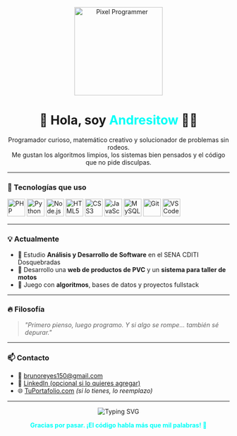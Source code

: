 <!-- Imagen pixelada personalizada -->
<p align="center">
  <img src="./ce6d8e1f-56de-44d2-b939-cdf2ba5c5c96.png" width="200" alt="Pixel Programmer">
</p>

<h1 align="center">🌟 Hola, soy <span style="color:#00FFF7">Andresitow</span> 👨‍💻</h1>

<p align="center">
  Programador curioso, matemático creativo y solucionador de problemas sin rodeos.<br>
  Me gustan los algoritmos limpios, los sistemas bien pensados y el código que no pide disculpas.
</p>

---

### 🚀 Tecnologías que uso

<p align="left">
  <img src="https://cdn.jsdelivr.net/gh/devicons/devicon/icons/php/php-original.svg" width="40" title="PHP"/> 
  <img src="https://cdn.jsdelivr.net/gh/devicons/devicon/icons/python/python-original.svg" width="40" title="Python"/> 
  <img src="https://cdn.jsdelivr.net/gh/devicons/devicon/icons/nodejs/nodejs-original.svg" width="40" title="Node.js"/> 
  <img src="https://cdn.jsdelivr.net/gh/devicons/devicon/icons/html5/html5-original.svg" width="40" title="HTML5"/>
  <img src="https://cdn.jsdelivr.net/gh/devicons/devicon/icons/css3/css3-original.svg" width="40" title="CSS3"/>
  <img src="https://cdn.jsdelivr.net/gh/devicons/devicon/icons/javascript/javascript-original.svg" width="40" title="JavaScript"/>
  <img src="https://cdn.jsdelivr.net/gh/devicons/devicon/icons/mysql/mysql-original.svg" width="40" title="MySQL"/>
  <img src="https://cdn.jsdelivr.net/gh/devicons/devicon/icons/git/git-original.svg" width="40" title="Git"/>
  <img src="https://cdn.jsdelivr.net/gh/devicons/devicon/icons/vscode/vscode-original.svg" width="40" title="VSCode"/>
</p>

---

### 💡 Actualmente

- 🧠 Estudio **Análisis y Desarrollo de Software** en el SENA CDITI Dosquebradas  
- 🧱 Desarrollo una **web de productos de PVC** y un **sistema para taller de motos**  
- 🧪 Juego con **algoritmos**, bases de datos y proyectos fullstack

---

### 🔥 Filosofía

> _"Primero pienso, luego programo. Y si algo se rompe… también sé depurar."_

---

### 📫 Contacto

- 📧 brunoreyes150@gmail.com
- 💼 [LinkedIn (opcional si lo quieres agregar)](https://linkedin.com/in/...)
- 🌐 [TuPortafolio.com](https://tuportafolio.com) *(si lo tienes, lo reemplazo)*

---

<p align="center">
  <img src="https://readme-typing-svg.herokuapp.com/?font=Fira+Code&duration=4000&pause=500&color=00FFF7&center=true&vCenter=true&width=435&lines=Programador+FullStack;Fan+de+los+algoritmos+limpios;Con+hambre+de+c%C3%B3digo+%F0%9F%94%A5" alt="Typing SVG" />
</p>

<p align="center"><b style="color:#00FFF7;">Gracias por pasar. ¡El código habla más que mil palabras! 💾</b></p>
